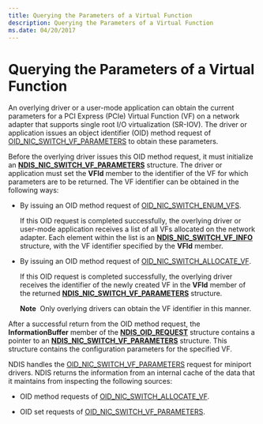 ```yaml
---
title: Querying the Parameters of a Virtual Function
description: Querying the Parameters of a Virtual Function
ms.date: 04/20/2017
---
```


# Querying the Parameters of a Virtual Function


An overlying driver or a user-mode application can obtain the current parameters for a PCI Express (PCIe) Virtual Function (VF) on a network adapter that supports single root I/O virtualization (SR-IOV). The driver or application issues an object identifier (OID) method request of [OID\_NIC\_SWITCH\_VF\_PARAMETERS](./oid-nic-switch-vf-parameters.md) to obtain these parameters.

Before the overlying driver issues this OID method request, it must initialize an [**NDIS\_NIC\_SWITCH\_VF\_PARAMETERS**](/windows-hardware/drivers/ddi/ntddndis/ns-ntddndis-_ndis_nic_switch_vf_parameters) structure. The driver or application must set the **VFId** member to the identifier of the VF for which parameters are to be returned. The VF identifier can be obtained in the following ways:

-   By issuing an OID method request of [OID\_NIC\_SWITCH\_ENUM\_VFS](./oid-nic-switch-enum-vfs.md).

    If this OID request is completed successfully, the overlying driver or user-mode application receives a list of all VFs allocated on the network adapter. Each element within the list is an [**NDIS\_NIC\_SWITCH\_VF\_INFO**](/windows-hardware/drivers/ddi/ntddndis/ns-ntddndis-_ndis_nic_switch_vf_info) structure, with the VF identifier specified by the **VFId** member.

-   By issuing an OID method request of [OID\_NIC\_SWITCH\_ALLOCATE\_VF](./oid-nic-switch-allocate-vf.md).

    If this OID request is completed successfully, the overlying driver receives the identifier of the newly created VF in the **VFId** member of the returned [**NDIS\_NIC\_SWITCH\_VF\_PARAMETERS**](/windows-hardware/drivers/ddi/ntddndis/ns-ntddndis-_ndis_nic_switch_vf_parameters) structure.

    **Note**  Only overlying drivers can obtain the VF identifier in this manner.

     

After a successful return from the OID method request, the **InformationBuffer** member of the [**NDIS\_OID\_REQUEST**](/windows-hardware/drivers/ddi/oidrequest/ns-oidrequest-ndis_oid_request) structure contains a pointer to an [**NDIS\_NIC\_SWITCH\_VF\_PARAMETERS**](/windows-hardware/drivers/ddi/ntddndis/ns-ntddndis-_ndis_nic_switch_vf_parameters) structure. This structure contains the configuration parameters for the specified VF.

NDIS handles the [OID\_NIC\_SWITCH\_VF\_PARAMETERS](./oid-nic-switch-vf-parameters.md) request for miniport drivers. NDIS returns the information from an internal cache of the data that it maintains from inspecting the following sources:

-   OID method requests of [OID\_NIC\_SWITCH\_ALLOCATE\_VF](./oid-nic-switch-allocate-vf.md).

-   OID set requests of [OID\_NIC\_SWITCH\_VF\_PARAMETERS](./oid-nic-switch-vf-parameters.md).

 

